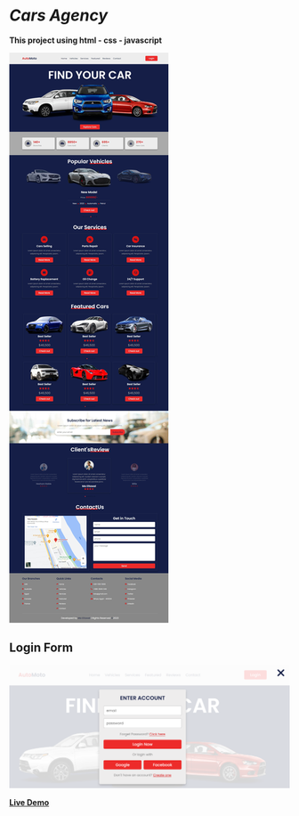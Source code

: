 # *Cars Agency*

**This project using html - css - javascript**

![alt text](images/demo.jpeg)

## Login Form

![alt text](images/login.png)

**[Live Demo](https://ma-eltawel.github.io/cars-agency)**
